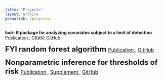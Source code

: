 ```yaml
---
title: "Projects"
layout: archive
permalink: /projects/
---
```

<b> lodr: R package for analyzing covariates subject to a limit of detection </b> [Publication ](...); [CRAN](https://cran.r-project.org/web/packages/lodr/index.html); [GitHub](https://github.com/mloop/lodr)

<font size="5"> <b> FYI random forest algorithm </b> </font>[<font size="3"> Publication </font>](...); [<font size="3"> GitHub </font>](https://github.com/kmdono02/FYI_Random_Forest)  

<font size="5"> <b> Nonparametric inference for thresholds of risk </b> </font>[<font size="3"> Publication </font>](https://www.ncbi.nlm.nih.gov/pubmed/31285781); [<font size="3"> Supplement </font>](https://kmdono02.github.io/Risk_Threshold/); [<font size="3"> GitHub </font>](https://github.com/kmdono02/Risk_Threshold)  
